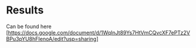 # Results
Can be found here [https://docs.google.com/document/d/1WqInJt89Ys7HtVmCQvcXF7ePTz2VBPu3pYU8hFIenoA/edit?usp=sharing]
